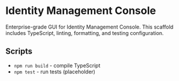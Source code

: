 # Identity Management Console

Enterprise-grade GUI for Identity Management Console. This scaffold includes TypeScript, linting, formatting, and testing configuration.

## Scripts
- `npm run build` - compile TypeScript
- `npm test` - run tests (placeholder)
